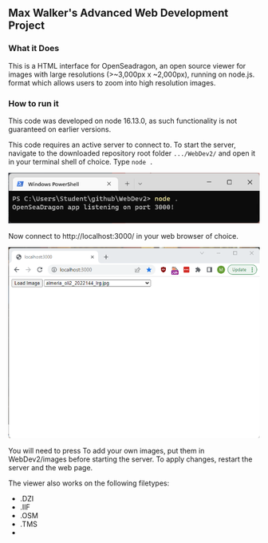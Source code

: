 ## Max Walker's Advanced Web Development Project
### What it Does

This is a HTML interface for OpenSeadragon, an open source viewer for images with large resolutions (>~3,000px x ~2,000px), running on node.js. format which allows users to zoom into high resolution images.

### How to run it

This code was developed on node 16.13.0, as such functionality is not guaranteed on earlier versions.

This code requires an active server to connect to. To start the server, navigate to the downloaded repository root folder `.../WebDev2/` and open it in your terminal shell of choice. Type `node .` 

![Alt text](./readmescreenshots/000a_serverStartup.png "Server initialisation")

Now connect to http://localhost:3000/ in your web browser of choice. 

![Alt text](./readmescreenshots/000default.png "The landing page")

You will need to press To add your own images, put them in WebDev2/images before starting the server. To apply changes, restart the server and the web page.

The viewer also works on the following filetypes: 
 - .DZI
 - .IIF
 - .OSM
 - .TMS
 - 